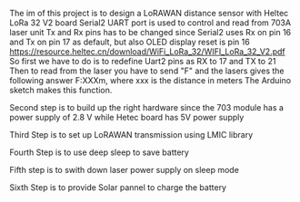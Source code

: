 The im of this project is to design a LoRAWAN distance sensor with Heltec LoRa 32 V2 board
Serial2 UART port is used to control and read from 703A laser unit
Tx and Rx pins has to be changed since Serial2 uses Rx on pin 16 and Tx on pin 17 as default, but also OLED display reset is pin 16
https://resource.heltec.cn/download/WiFi_LoRa_32/WIFI_LoRa_32_V2.pdf
So first we have to do is to redefine Uart2 pins as RX to 17 and TX to 21
Then to read from the laser you have to send "F" and the lasers gives the following answer F:XXXm, where xxx is the distance in meters
The Arduino sketch makes this function.

Second step is to build up the right hardware since the 703 module has a power supply of 2.8 V while Hetec board has 5V power supply

Third Step is to set up LoRAWAN transmission using LMIC library

Fourth Step is to use deep sleep to save battery

Fifth step is to swith down laser power supply on sleep mode

Sixth Step is to provide Solar pannel to charge the battery
